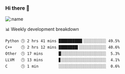 ### Hi there 👋

<!--
**lv2020/lv2020** is a ✨ _special_ ✨ repository because its `README.md` (this file) appears on your GitHub profile.

Here are some ideas to get you started:

- 🔭 I’m currently working on ...
- 🌱 I’m currently learning ...
- 👯 I’m looking to collaborate on ...
- 🤔 I’m looking for help with ...
- 💬 Ask me about ...
- 📫 How to reach me: ...
- 😄 Pronouns: ...
- ⚡ Fun fact: ...
-->
![:name](https://count.getloli.com/get/@:lv2020)
 <!-- waka-box start -->
📊 Weekly development breakdown
```text
Python 🕓 2 hrs 41 mins ██████████▍░░░░░░░░░░ 49.5%
C++    🕓 2 hrs 12 mins ████████▌░░░░░░░░░░░░ 40.6%
Other  🕓 17 mins       █░░░░░░░░░░░░░░░░░░░░  5.3%
LLVM   🕓 13 mins       ▊░░░░░░░░░░░░░░░░░░░░  4.1%
C      🕓 1 min         ░░░░░░░░░░░░░░░░░░░░░  0.6%
```
<!-- Powered by https://github.com/YouEclipse/waka-box-go . -->
<!-- waka-box end -->

